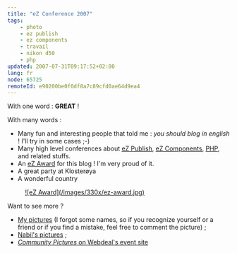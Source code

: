 ```yaml
---
title: "eZ Conference 2007"
tags:
    - photo
    - ez publish
    - ez components
    - travail
    - nikon d50
    - php
updated: 2007-07-31T09:17:52+02:00
lang: fr
node: 65725
remoteId: e90200be0f0df8a7c89cfd0ae64d9ea4
---
```

 
With one word : **GREAT** !

 
With many words :

 * Many fun and interesting people that told me : *you should blog in english* ! I'll try in some cases ;-)
 * Many high level conferences about [eZ Publish](/tag/ez+publish), [eZ Components](/tag/ez+components), [PHP](/tag/php), and related stuffs.
 * An [eZ Award](/images/ez-award.jpg) for this blog ! I'm very proud of it.
 * A great party at Klosterøya
 * A wonderful country
 


<figure class="object-center"><a href="/images/ez-award.jpg">![eZ Award](/images/330x/ez-award.jpg)
</a></figure>




 
Want to see more ?

 * [My pictures](http://photos.pwet.fr/galeries/ez-conference-and-ez-awards-2007/) (I forgot some names, so if you recognize yourself or a friend or if you find a mistake, feel free to comment the picture) ;
 * [Nabil's pictures](http://www.starnab.com/galeries/photos-ez-awards-2007) ;
 * [*Community Pictures* on Webdeal's event site](http://ezconf07.info/site/photos)

